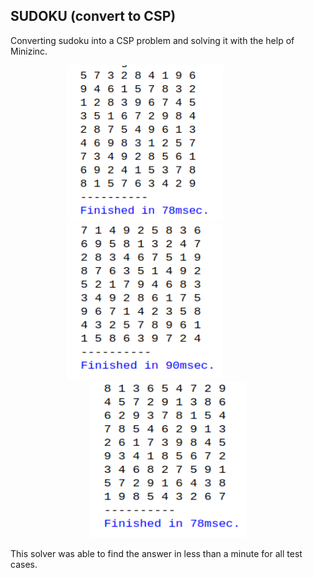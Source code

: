 ## SUDOKU (convert to CSP)
Converting sudoku into a CSP problem and solving it with the help of Minizinc.
<p align="center">
  <img src="https://github.com/Narges-Mntzr/Artificial-Intelligence-Problems/blob/main/Sudoku/Minizinc%20solver/Result/easy.png" width="250" height="250">
  &nbsp;&nbsp;&nbsp;&nbsp;&nbsp;&nbsp;&nbsp;&nbsp;&nbsp;&nbsp;&nbsp;&nbsp;&nbsp;&nbsp;&nbsp;&nbsp;&nbsp;&nbsp;
  <img src="https://github.com/Narges-Mntzr/Artificial-Intelligence-Problems/blob/main/Sudoku/Minizinc%20solver/Result/medium.png" width="250" height="250">
  &nbsp;&nbsp;&nbsp;&nbsp;&nbsp;&nbsp;&nbsp;&nbsp;&nbsp;&nbsp;&nbsp;&nbsp;&nbsp;&nbsp;&nbsp;&nbsp;&nbsp;&nbsp;
  <img src="https://github.com/Narges-Mntzr/Artificial-Intelligence-Problems/blob/main/Sudoku/Minizinc%20solver/Result/hard.png" width="250" height="250">
</p>
This solver was able to find the answer in less than a minute for all test cases.
<br /><br />
